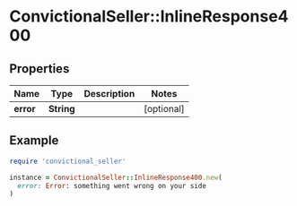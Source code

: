 # ConvictionalSeller::InlineResponse400

## Properties

| Name | Type | Description | Notes |
| ---- | ---- | ----------- | ----- |
| **error** | **String** |  | [optional] |

## Example

```ruby
require 'convictional_seller'

instance = ConvictionalSeller::InlineResponse400.new(
  error: Error: something went wrong on your side
)
```

